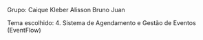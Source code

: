 Grupo:
Caique
Kleber
Alisson
Bruno
Juan

Tema escolhido:
4. Sistema de Agendamento e Gestão de Eventos (EventFlow)